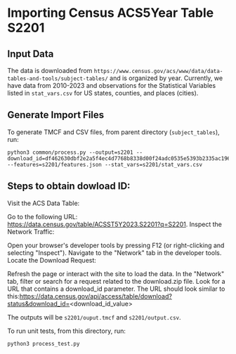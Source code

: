 # Importing Census ACS5Year Table S2201

## Input Data

The data is downloaded from
`https://www.census.gov/acs/www/data/data-tables-and-tools/subject-tables/` and is organized by year.
Currently, we have data from 2010-2023 and observations for the Statistical
Variables listed in
`stat_vars.csv` for US states, counties, and places (cities).

## Generate Import Files

To generate TMCF and CSV files, from parent directory (`subject_tables`), run:

```
python3 common/process.py --output=s2201 --download_id=df462630dbf2e2a5f4ec4d7768b8338d00f24adc0535e5393b2335ac196d5cd0 --features=s2201/features.json --stat_vars=s2201/stat_vars.csv
```

## Steps to obtain dowload ID:

Visit the ACS Data Table: 

Go to the following URL: https://data.census.gov/table/ACSST5Y2023.S2201?q=S2201.
Inspect the Network Traffic:

Open your browser's developer tools by pressing F12 (or right-clicking and selecting "Inspect").
Navigate to the "Network" tab in the developer tools.
Locate the Download Request:

Refresh the page or interact with the site to load the data.
In the "Network" tab, filter or search for a request related to the download.zip file.
Look for a URL that contains a download_id parameter. The URL should look similar to this:https://data.census.gov/api/access/table/download?status&download_id=<download_id_value>

The outputs will be
`s2201/ouput.tmcf` and `s2201/output.csv`.
 
To run unit tests, from this directory, run:

```
python3 process_test.py
```
